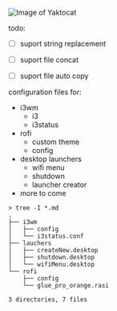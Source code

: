 ![Image of Yaktocat](https://dotfiles.github.io/images/dotfiles-logo.png)


todo:
- [ ] suport string replacement 
- [ ] suport file concat
- [ ] suport file auto copy








configuration files for:
- i3wm
    - i3
    - i3status
- rofi
    - custom theme
    - config
- desktop launchers
    - wifi menu
    - shutdown 
    - launcher creator
- more to come


```
> tree -I *.md                     
.
├── i3wm
│   ├── config
│   └── i3status.conf
├── lauchers
│   ├── createNew.desktop
│   ├── shutdown.desktop
│   └── wifiMenu.desktop
└── rofi
    ├── config
    └── glue_pro_orange.rasi

3 directories, 7 files
```
